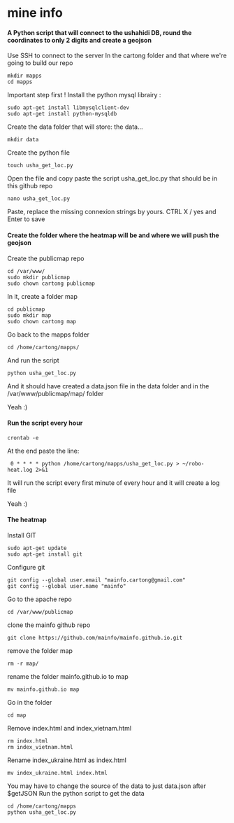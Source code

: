 # mine info



#### A Python script that will connect to the ushahidi DB, round the coordinates to only 2 digits and create a geojson

Use SSH to connect to the server
In the cartong folder and that where we're going to build our repo

```
mkdir mapps
cd mapps
```
Important step first !
Install the python mysql librairy :

```
sudo apt-get install libmysqlclient-dev
sudo apt-get install python-mysqldb
```

Create the data folder that will store: the data...

```
mkdir data
```

Create the python file

```
touch usha_get_loc.py

```
Open the file and copy paste the script usha_get_loc.py that should be in this github repo

```
nano usha_get_loc.py
```

Paste, replace the missing connexion strings by yours.
CTRL X / yes and Enter to save




#### Create the folder where the heatmap will be and where we will push the geojson

Create the publicmap repo

```
cd /var/www/
sudo mkdir publicmap
sudo chown cartong publicmap
```

In it, create a folder map

```
cd publicmap
sudo mkdir map
sudo chown cartong map
```

Go back to the mapps folder

```
cd /home/cartong/mapps/
```

And run the script

```
python usha_get_loc.py
```

And it should have created a data.json file in the data folder and in the /var/www/publicmap/map/ folder

Yeah :)




#### Run the script every hour

```
crontab -e
```
At the end paste the line:
```
 0 * * * * python /home/cartong/mapps/usha_get_loc.py > ~/robo-heat.log 2>&1
```
It will run the script every first minute of every hour and it will create a log file

Yeah :)



#### The heatmap


Install GIT
```
sudo apt-get update
sudo apt-get install git
```
Configure git
```
git config --global user.email "mainfo.cartong@gmail.com"
git config --global user.name "mainfo"
```
Go to the apache repo
```
cd /var/www/publicmap
```
clone the mainfo github repo
```
git clone https://github.com/mainfo/mainfo.github.io.git
```
remove the folder map
```
rm -r map/
```
rename the folder mainfo.github.io to map
```
mv mainfo.github.io map
```
Go in the folder
```
cd map
```
Remove index.html and index_vietnam.html
```
rm index.html
rm index_vietnam.html
```
Rename index_ukraine.html as index.html
```
mv index_ukraine.html index.html
```
You may have to change the source of the data to just data.json after $getJSON
Run the python script to get the data
```
cd /home/cartong/mapps
python usha_get_loc.py
